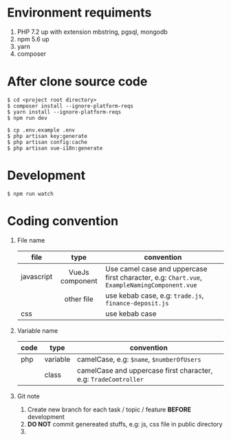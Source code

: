 # Environment requiments
1. PHP 7.2 up with extension mbstring, pgsql, mongodb
2. npm 5.6 up
3. yarn
4. composer

# After clone source code
```
$ cd <project root directory>
$ composer install --ignore-platform-reqs
$ yarn install --ignore-platform-reqs
$ npm run dev
```
```
$ cp .env.example .env
$ php artisan key:generate
$ php artisan config:cache
$ php artisan vue-i18n:generate
```

# Development
```
$ npm run watch
```

# Coding convention
1. File name
    
    | file        | type           | convention  |
    | --- |:---:| ---|
    | javascript | VueJs component | Use camel case and uppercase first character, e.g: `Chart.vue`, `ExampleNamingComponent.vue` |
    |  | other file | use kebab case, e.g: `trade.js`, `finance-deposit.js` |
    | css | | use kebab case |
2. Variable name
    
    | code | type | convention |
    | --- | --- | --- |
    | php | variable | camelCase, e.g: `$name`, `$numberOfUsers` |
    |    | class    | camelCase and uppercase first character, e.g: `TradeComtroller`|
3. Git note
    1. Create new branch for each task / topic / feature **BEFORE** development
    2. **DO NOT** commit genereated stuffs, e.g: js, css file in public directory
    3. 
    